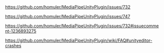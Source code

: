 https://github.com/homuler/MediaPipeUnityPlugin/issues/732

https://github.com/homuler/MediaPipeUnityPlugin/issues/747

https://github.com/homuler/MediaPipeUnityPlugin/issues/732#issuecomment-1236893275

https://github.com/homuler/MediaPipeUnityPlugin/wiki/FAQ#unityeditor-crashes
